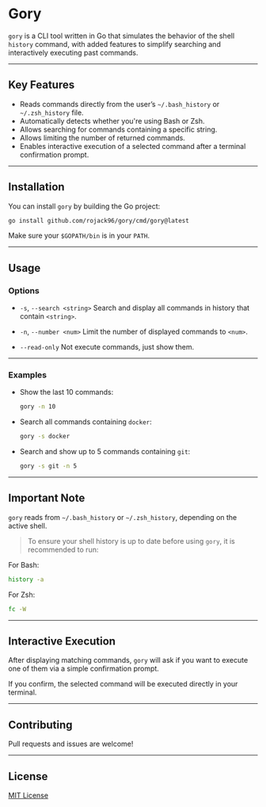 # Gory

`gory` is a CLI tool written in Go that simulates the behavior of the shell `history` command, with added features to simplify searching and interactively executing past commands.

---

## Key Features

* Reads commands directly from the user’s `~/.bash_history` or `~/.zsh_history` file.
* Automatically detects whether you're using Bash or Zsh.
* Allows searching for commands containing a specific string.
* Allows limiting the number of returned commands.
* Enables interactive execution of a selected command after a terminal confirmation prompt.

---

## Installation

You can install `gory` by building the Go project:

```bash
go install github.com/rojack96/gory/cmd/gory@latest
```

Make sure your `$GOPATH/bin` is in your `PATH`.

---

## Usage

### Options

* `-s`, `--search <string>`
  Search and display all commands in history that contain `<string>`.

* `-n`, `--number <num>`
  Limit the number of displayed commands to `<num>`.

* `--read-only`
  Not execute commands, just show them.

---

### Examples

* Show the last 10 commands:

  ```bash
  gory -n 10
  ```

* Search all commands containing `docker`:

  ```bash
  gory -s docker
  ```

* Search and show up to 5 commands containing `git`:

  ```bash
  gory -s git -n 5
  ```

---

## Important Note

`gory` reads from `~/.bash_history` or `~/.zsh_history`, depending on the active shell.

> To ensure your shell history is up to date before using `gory`, it is recommended to run:

For Bash:

```bash
history -a
```

For Zsh:

```zsh
fc -W
```

---

## Interactive Execution

After displaying matching commands, `gory` will ask if you want to execute one of them via a simple confirmation prompt.

If you confirm, the selected command will be executed directly in your terminal.

---

## Contributing

Pull requests and issues are welcome!

---

## License

[MIT License](LICENSE)